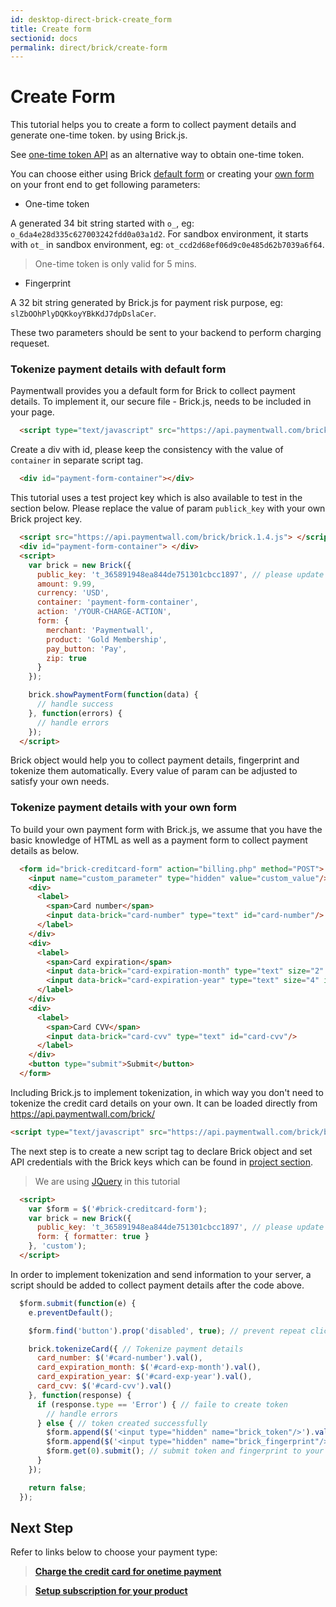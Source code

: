 ```yaml
---
id: desktop-direct-brick-create_form
title: Create form
sectionid: docs
permalink: direct/brick/create-form
---
```


# Create Form

This tutorial helps you to create a form to collect payment details and generate one-time token. by using Brick.js. 

See [one-time token API](/API-Reference#section-brick-onetime-token) as an alternative way to obtain one-time token.

You can choose either using Brick [default form](#tokenize-payment-details-with-default-form) or creating your [own form](#tokenize-payment-details-with-your-own-form) on your front end to get following parameters:

* One-time token

A generated 34 bit string started with ```o_```, eg: ```o_6da4e28d335c627003242fdd0a03a1d2```. For sandbox environment, it starts with ```ot_``` in sandbox environment, eg: ```ot_ccd2d68ef06d9c0e485d62b7039a6f64```. 

> One-time token is only valid for 5 mins.

* Fingerprint

A 32 bit string generated by Brick.js for payment risk purpose, eg: ```slZbOOhPlyDQKkoyYBkKdJ7dpDslaCer```.

These two parameters should be sent to your backend to perform charging requeset.

### Tokenize payment details with default form
Paymentwall provides you a default form for Brick to collect payment details.
To implement it, our secure file - Brick.js, needs to be included in your page.
```html
  <script type="text/javascript" src="https://api.paymentwall.com/brick/brick.1.4.js"></script>
```
Create a div with id, please keep the consistency with the value of ```container``` in separate script tag.  
```html
  <div id="payment-form-container"></div>
```
This tutorial uses a test project key which is also available to test in the section below. Please replace the value of param ```publick_key``` with your own Brick project key.
```html
  <script src="https://api.paymentwall.com/brick/brick.1.4.js"> </script>
  <div id="payment-form-container"> </div>
  <script>
    var brick = new Brick({
      public_key: 't_365891948ea844de751301cbcc1897', // please update it to Brick live key before launch your project
      amount: 9.99,
      currency: 'USD',
      container: 'payment-form-container',
      action: '/YOUR-CHARGE-ACTION',
      form: {
        merchant: 'Paymentwall',
        product: 'Gold Membership',
        pay_button: 'Pay',
        zip: true
      }
    });

    brick.showPaymentForm(function(data) {
      // handle success
    }, function(errors) {
      // handle errors
    });
  </script>
```
Brick object would help you to collect payment details, fingerprint and tokenize them automatically.  Every value of param can be adjusted to satisfy your own needs.


### Tokenize payment details with your own form
To build your own payment form with Brick.js, we assume that you have the basic knowledge of HTML as well as a payment form to collect payment details as below.

```html
  <form id="brick-creditcard-form" action="billing.php" method="POST">
    <input name="custom_parameter" type="hidden" value="custom_value"/>
    <div>
      <label>
        <span>Card number</span>
        <input data-brick="card-number" type="text" id="card-number"/>
      </label>
    </div>
    <div>
      <label>
        <span>Card expiration</span>
        <input data-brick="card-expiration-month" type="text" size="2" id="card-exp-month"/> /
        <input data-brick="card-expiration-year" type="text" size="4" id="card-exp-year"/>
      </label>
    </div>
    <div>
      <label>
        <span>Card CVV</span>
        <input data-brick="card-cvv" type="text" id="card-cvv"/>
      </label>
    </div>
    <button type="submit">Submit</button>
  </form>
```
Including Brick.js to implement tokenization, in which way you don't need to tokenize the credit card details on your own. It can  be loaded directly from https://api.paymentwall.com/brick/
```html
<script type="text/javascript" src="https://api.paymentwall.com/brick/brick.1.4.js"></script>
```
The next step is to create a new script tag to declare Brick object and set API credentials with the Brick keys which can be found in [project section]().

> We are using [JQuery](https://jquery.com/) in this tutorial

```html
  <script>
    var $form = $('#brick-creditcard-form');
    var brick = new Brick({
      public_key: 't_365891948ea844de751301cbcc1897', // please update it to Brick live key before launch your project
      form: { formatter: true }
    }, 'custom');
  </script>
```
In order to implement tokenization and send information to your server, a script should be added to collect payment details after the code above.  
```javascript
  $form.submit(function(e) {
    e.preventDefault();

    $form.find('button').prop('disabled', true); // prevent repeat click

    brick.tokenizeCard({ // Tokenize payment details
      card_number: $('#card-number').val(),
      card_expiration_month: $('#card-exp-month').val(),
      card_expiration_year: $('#card-exp-year').val(),
      card_cvv: $('#card-cvv').val()
    }, function(response) {
      if (response.type == 'Error') { // faile to create token
        // handle errors
      } else { // token created successfully
        $form.append($('<input type="hidden" name="brick_token"/>').val(response.token));
        $form.append($('<input type="hidden" name="brick_fingerprint"/>').val(Brick.getFingerprint()));
        $form.get(0).submit(); // submit token and fingerprint to your server
      }
    });

    return false;
  });
```

## Next Step

Refer to links below to choose your payment type:

> **[Charge the credit card for onetime payment](/direct/brick/charge)**

> **[Setup subscription for your product](/direct/brick/subscription)**
